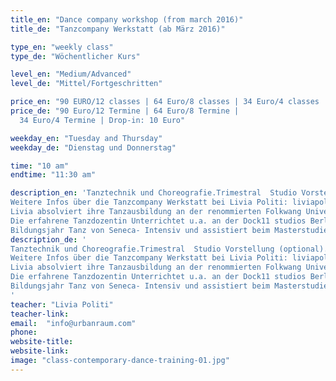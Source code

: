 ```yaml
---
title_en: "Dance company workshop (from march 2016)"
title_de: "Tanzcompany Werkstatt (ab März 2016)"

type_en: "weekly class"
type_de: "Wöchentlicher Kurs"

level_en: "Medium/Advanced"
level_de: "Mittel/Fortgeschritten"

price_en: "90 EURO/12 classes | 64 Euro/8 classes | 34 Euro/4 classes | Drop-in: 10 Euro"
price_de: "90 Euro/12 Termine | 64 Euro/8 Termine | 
  34 Euro/4 Termine | Drop-in: 10 Euro"

weekday_en: "Tuesday and Thursday"
weekday_de: "Dienstag und Donnerstag"

time: "10 am"
endtime: "11:30 am"

description_en: 'Tanztechnik und Choreografie.Trimestral  Studio Vorstellung (optional).
Weitere Infos über die Tanzcompany Werkstatt bei Livia Politi: liviapoliti@gmail.com.
Livia absolviert ihre Tanzausbildung an der renommierten Folkwang Universität der Künste in Essen unter der Leitung von Pina Bausch. Als Tänzerin, Choreografin und Choreografie Assistentin arbeitete sie in zahlreiche Projekte in Deutschland, U.S.A, Mexiko und Argentinien. 
Die erfahrene Tanzdozentin Unterrichtet u.a. an der Dock11 studios Berlin, 
Bildungsjahr Tanz von Seneca- Intensiv und assistiert beim Masterstudiengang für Choreografie der Udk  Berlin.'
description_de: '
Tanztechnik und Choreografie.Trimestral  Studio Vorstellung (optional).
Weitere Infos über die Tanzcompany Werkstatt bei Livia Politi: liviapoliti@gmail.com.
Livia absolviert ihre Tanzausbildung an der renommierten Folkwang Universität der Künste in Essen unter der Leitung von Pina Bausch. Als Tänzerin, Choreografin und Choreografie Assistentin arbeitete sie in zahlreiche Projekte in Deutschland, U.S.A, Mexiko und Argentinien. 
Die erfahrene Tanzdozentin Unterrichtet u.a. an der Dock11 studios Berlin, 
Bildungsjahr Tanz von Seneca- Intensiv und assistiert beim Masterstudiengang für Choreografie der Udk  Berlin.
'
teacher: "Livia Politi"
teacher-link: 
email:  "info@urbanraum.com"
phone: 
website-title: 
website-link: 
image: "class-contemporary-dance-training-01.jpg"
---
```

